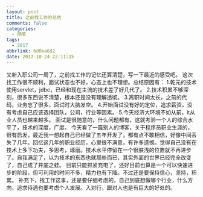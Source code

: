 ```yaml
---
layout: post
title: 之前找工作的总结
comments: false
categories:
  - 随笔
tags:
  - 2017
abbrlink: 6d0ea6d2
date: 2017-10-24 22:11:15
---
```


  又新入职公司一周了，之前找工作的记忆还算清楚，写一下最近的感受吧。
  这次找工作很不顺利，面试状态也不好，心态上也不理想。总结原因有：
    1.乾元的技术使用servlet，jdbc，已经和现在主流的技术差了好几代了。
    2.技术积累不够深刻，很多东西说不清楚，根本还是没有理解透彻。
    3.离职时间太长，之前的代码，业务忘了很多，面试时大脑发空。
    4.开始面试没有好的定位，追求薪资，没有考虑自己应该选择团队，公司，行业等因素。
    5.今天经济大环境不如从前，it从业人员也越来越多。
  面试是很随意的，什么问题都有，这就考验一个人的综合水平了，技术的深度，广度。
  今天看了一篇别人的博客，关于程序员职业生涯的，很有启发，最近我一想起自己已经做了五年开发了，都有点不敢相信，好像中间丢失了几年。回忆这几年的职业经历，心里很不满意，有许多遗憾。觉得自己没有在技术上多下功夫，多思考，琢磨。技术水平停留在一个很肤浅的位置就不再进步了。自我满足了，以为技术的东西也就那些而已，其实外面的世界已经完全改变了，自己成了井底之蛙。
  目前只能抓紧充电了，还好目前也算是一个可以快速进步的阶段，但可利用的时间不多，精力也有下降。不过还是要保持信心，坚持，积累。
  补充下，找工作这事，还是要仔细考虑的，自己到底想做哪个行业，什么方向，追求待遇也要考虑个人发展。入对行，跟对人也是有巨大的好处的。
